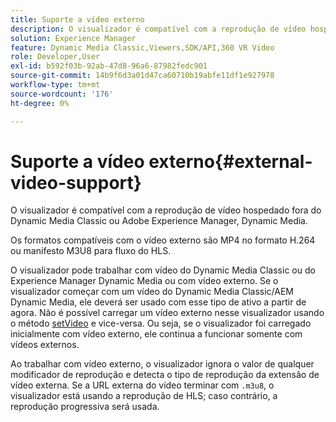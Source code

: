 ```yaml
---
title: Suporte a vídeo externo
description: O visualizador é compatível com a reprodução de vídeo hospedado fora do Dynamic Media Classic ou Adobe Experience Manager, Dynamic Media.
solution: Experience Manager
feature: Dynamic Media Classic,Viewers,SDK/API,360 VR Video
role: Developer,User
exl-id: b592f03b-92ab-47d8-96a6-87982fedc901
source-git-commit: 14b9f6d3a01d47ca60710b19abfe11df1e927978
workflow-type: tm+mt
source-wordcount: '176'
ht-degree: 0%

---
```


# Suporte a vídeo externo{#external-video-support}

O visualizador é compatível com a reprodução de vídeo hospedado fora do Dynamic Media Classic ou Adobe Experience Manager, Dynamic Media.

Os formatos compatíveis com o vídeo externo são MP4 no formato H.264 ou manifesto M3U8 para fluxo do HLS.

O visualizador pode trabalhar com vídeo do Dynamic Media Classic ou do Experience Manager Dynamic Media ou com vídeo externo. Se o visualizador começar com um vídeo do Dynamic Media Classic/AEM Dynamic Media, ele deverá ser usado com esse tipo de ativo a partir de agora. Não é possível carregar um vídeo externo nesse visualizador usando o método [setVideo](../../c-html5-aem-asset-viewers/c-html5-aem-video360/c-html5-aem-video360-javascriptapiref/r-html5-aem-video360-javascriptapiref-setvideo.md#reference-85d3422d6ce64a36ac74827120b5a17c) e vice-versa. Ou seja, se o visualizador foi carregado inicialmente com vídeo externo, ele continua a funcionar somente com vídeos externos.

Ao trabalhar com vídeo externo, o visualizador ignora o valor de qualquer modificador de reprodução e detecta o tipo de reprodução da extensão de vídeo externa. Se a URL externa do vídeo terminar com `.m3u8`, o visualizador está usando a reprodução de HLS; caso contrário, a reprodução progressiva será usada.
